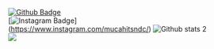 [![Github Badge](https://img.shields.io/badge/-Github-000?style=quare&labelColor=000&logo=Github&logoColor=white&link=link)](https://github.com/mucahitsendinc) <br>
[![Instagram Badge](https://img.shields.io/badge/-Instagram-C13584?style=flat-quare&labelColor=C13584&logo=instagram&logoColor=white&link=link)]<br>(https://www.instagram.com/mucahitsndc/) 
![Github stats 2](https://github-readme-stats.vercel.app/api?username=mucahitsendinc&show_icons=true&theme=radical)<br>
![](https://komarev.com/ghpvc/?username=mucahitsendinc)
